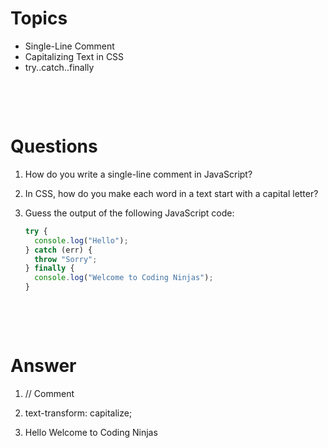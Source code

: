 # Topics

- Single-Line Comment
- Capitalizing Text in CSS
- try..catch..finally

&nbsp;

&nbsp;

# Questions

1. How do you write a single-line comment in JavaScript?

2. In CSS, how do you make each word in a text start with a capital letter?

3. Guess the output of the following JavaScript code:

   ```js
   try {
     console.log("Hello");
   } catch (err) {
     throw "Sorry";
   } finally {
     console.log("Welcome to Coding Ninjas");
   }
   ```

&nbsp;

&nbsp;

# Answer

1. // Comment

2. text-transform: capitalize;

3. Hello Welcome to Coding Ninjas
